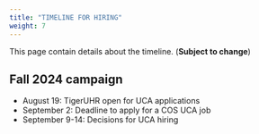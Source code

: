 ```yaml
---
title: "TIMELINE FOR HIRING"
weight: 7
---
```


This page contain details about the timeline. (**Subject to change**)

<!--


Typically applications for jobs that require a synchroneous interview (in person or over Zoom) close earlier to allow for interviews to be scheduled.

-->
## Fall 2024 campaign

- August 19: TigerUHR open for UCA applications
- September 2: Deadline to apply for a COS UCA job
- September 9-14: Decisions for UCA hiring 




